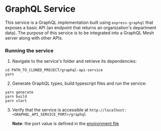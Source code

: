 # GraphQL Service

This service is a GraphQL implementation built using `express-graphql` that exposes a basic API (an endpoint that returns an organization's department data). The purpose of this service is to be integrated into a GraphQL Mesh server along with other APIs.

### Running the service

1. Navigate to the service's folder and retrieve its dependencies:

```shell
cd PATH_TO_CLONED_PROJECT/graphql-api-service
yarn
```

2. Generate GraphQL types, build typescript files and run the service:

```shell
yarn generate
yarn build
yarn start
```

3. Verify that the service is accessible at `http://localhost:<GRAPHQL_API_SERVICE_PORT>/graphql`

    **Note**: the port value is defined in the [environment file](../.env)
